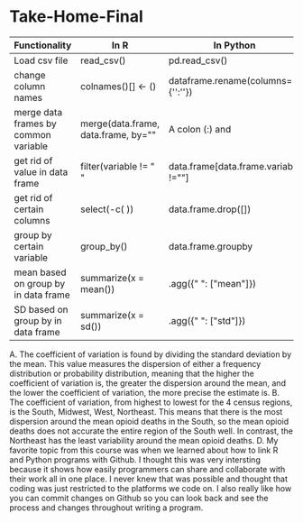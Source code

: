 # Take-Home-Final

| Functionality                               | In R                   | In Python                         |
|---------------------------------------------|------------------------|-----------------------------------|
| Load csv file                               | read_csv()             | pd.read_csv()                     |
| change column names                         | colnames()[] <- ()     | dataframe.rename(columns={'':''}) |
| merge data frames by common variable        | merge(data.frame, data.frame, by="" | A colon (:) and      |
| get rid of value in data frame              | filter(variable != " " | data.frame[data.frame.variable !=""] |
| get rid of certain columns                  | select(-c( ))          | data.frame.drop([])               |
| group by certain variable                   | group_by()             | data.frame.groupby                |
| mean based on group by in data frame        | summarize(x = mean())  | .agg({" ": ["mean"]})             |
| SD based on group by in data frame          | summarize(x = sd())    | .agg({" ": ["std"]})              |

A. The coefficient of variation is found by dividing the standard deviation by the mean. This value measures 
the dispersion of either a frequency distribution or probability distribution, meaning that the higher the
coefficient of variation is, the greater the dispersion around the mean, and the lower the coefficient of
variation, the more precise the estimate is.
B. The coefficient of variation, from highest to lowest for the 4 census regions, is the South, Midwest, West,
Northeast. This means that there is the most dispersion around the mean opioid deaths in the South, so the mean
opioid deaths does not accurate the entire region of the South well. In contrast, the Northeast has the least
variability around the mean opioid deaths.
D. My favorite topic from this course was when we learned about how to link R and Python programs with Github.
I thought this was very intersting because it shows how easily programmers can share and collaborate with their
work all in one place. I never knew that was possible and thought that coding was just restricted to the platforms we code on. I also really like how you can commit changes on Github so you can look back and see the process and changes throughout writing a program. 

